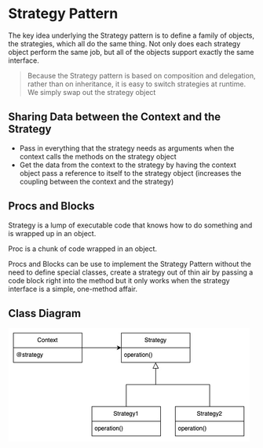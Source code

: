 # Strategy Pattern

The key idea underlying the Strategy pattern is to define a family of objects, the strategies, which all do the same thing. Not only does each strategy object perform the same job, but all of the objects support exactly the same interface.

> Because the Strategy pattern is based on composition and delegation, rather than on inheritance, it is easy to switch strategies at runtime. We simply swap out the strategy object

## Sharing Data between the Context and the Strategy
- Pass in everything that the strategy needs as arguments when the context calls the methods on the strategy object
- Get the data from the context to the strategy by having the context object pass a reference to itself to the strategy object (increases the coupling between the context and the strategy)

## Procs and Blocks
Strategy is a lump of executable code that knows how to do something and is wrapped up in an object.

Proc is a chunk of code wrapped in an object.

Procs and Blocks can be use to implement the Strategy Pattern without the need to define special classes, create a strategy out of thin air by passing a code block right into the method but it only works when the strategy interface is a simple, one-method affair.

## Class Diagram
![Class Diagram](./class_diagram.jpg)
